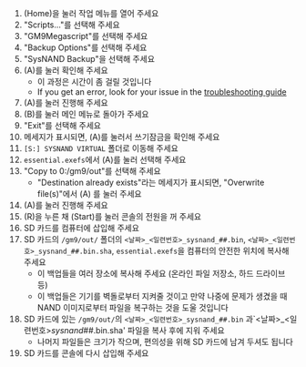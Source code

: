 1. (Home)을 눌러 작업 메뉴를 열어 주세요
2. "Scripts..."를 선택해 주세요
3. "GM9Megascript"를 선택해 주세요
4. "Backup Options"를 선택해 주세요
5. "SysNAND Backup"을 선택해 주세요
6. (A)를 눌러 확인해 주세요
   - 이 과정은 시간이 좀 걸릴 것입니다
   - If you get an error, look for your issue in the [troubleshooting guide](troubleshooting-finalizing-setup.html)
7. (A)를 눌러 진행해 주세요
8. (B)를 눌러 메인 메뉴로 돌아가 주세요
9. "Exit"를 선택해 주세요
10. 메세지가 표시되면, (A)를 눌러서 쓰기잠금을 확인해 주세요
11. `[S:] SYSNAND VIRTUAL` 폴더로 이동해 주세요
12. `essential.exefs`에서 (A)를 눌러 선택해 주세요
13. "Copy to 0:/gm9/out"를 선택해 주세요
    - "Destination already exists"라는 메세지가 표시되면, "Overwrite file(s)"에서 (A) 를 눌러 주세요
14. (A)를 눌러 진행해 주세요
15. (R)을 누른 채 (Start)를 눌러 콘솔의 전원을 꺼 주세요
16. SD 카드를 컴퓨터에 삽입해 주세요
17. SD 카드의 `/gm9/out/` 폴더의 `<날짜>_<일련번호>_sysnand_##.bin`, `<날짜>_<일련번호>_sysnand_##.bin.sha`, `essential.exefs`을 컴퓨터의 안전한 위치에 복사해 주세요
    - 이 백업들을 여러 장소에 복사해 주세요 (온라인 파일 저장소, 하드 드라이브 등)
    - 이 백업들은 기기를 벽돌로부터 지켜줄 것이고 만약 나중에 문제가 생겼을 때 NAND 이미지로부터 파일을 복구하는 것을 도울 것입니다
18. SD 카드에 있는 `/gm9/out/`의 `<날짜>_<일련번호>_sysnand_##.bin` 과\`<날짜>_<일련번호>_sysnand_##.bin.sha' 파일을 복사 후에 지워 주세요
    - 나머지 파일들은 크기가 작으며, 편의성을 위해 SD 카드에 남겨 두셔도 됩니다
19. SD 카드를 콘솔에 다시 삽입해 주세요
